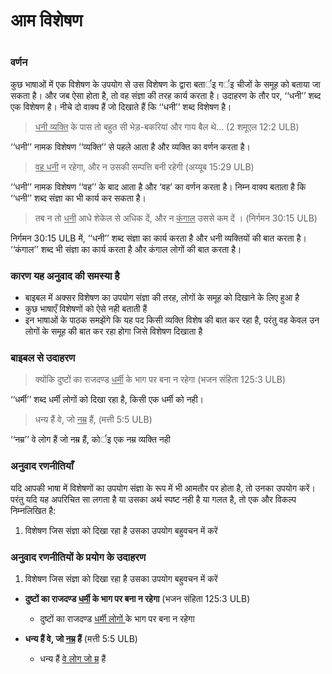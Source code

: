 # आम विशेषण

 #

### वर्णन

कुछ भाषाओं में एक विशेषण के उपयोग से उस विशेषण के द्वारा बतार्इ गर्इ चीजों के समूह को बताया जा सकता है। और जब ऐसा होता है, तो वह संज्ञा की तरह कार्य करता है। उदाहरण के तौर पर, ‘‘धनी’’ शब्द एक विशेषण है। नीचे दो वाक्य हैं जो दिखाते हैं कि ‘‘धनी’’ शब्द विशेषण है।

> <u>धनी व्यक्ति</u> के पास तो बहुत सी भेड़-बकरियां और गाय बैल थे... (2 शमूएल 12:2 ULB)

‘‘धनी’’ नामक विशेषण ‘‘व्यक्ति’’ से पहले आता है और व्यक्ति का वर्णन करता है।

> <u>वह धनी</u> न रहेगा, और न उसकी सम्पत्ति बनी रहेगी (अय्यूब 15:29 ULB)

‘‘धनी’’ नामक विशेषण ‘‘वह’’ के बाद आता है और ‘वह’ का वर्णन करता है। निम्न वाक्य बताता है कि ‘‘धनी’’ शब्द संज्ञा का भी कार्य कर सकता है।

> तब न तो <u>धनी</u> आधे शेकेल से अधिक दें, और न <u>कंगाल</u> उससे कम दें । (निर्गमन 30:15 ULB)

निर्गमन 30:15 ULB में, ‘‘धनी’’ शब्द संज्ञा का कार्य करता है और धनी व्यक्तियों की बात करता है। ‘‘कंगाल’’ शब्द भी संज्ञा का कार्य करता है और कंगाल लोगों की बात करता है।

### कारण यह अनुवाद की समस्या है

* बाइबल में अक्सर विशेषण का उपयोग संज्ञा की तरह, लोगों के समूह को दिखाने के लिए हुआ है
* कुछ भाषाएँ विशेषणों को ऐसे नही बताती हैं
* इन भाषाओं के पाठक समझेंगे कि यह पद किसी व्यक्ति विशेष की बात कर रहा है, परंतु वह केवल उन लोगों के समूह की बात कर रहा होगा जिसे विशेषण दिखाता है

### बाइबल से उदाहरण

> क्योंकि दुष्टों का राजदण्ड <u>धर्मी</u> के भाग पर बना न रहेगा (भजन संहिता 125:3 ULB)

‘‘धर्मी’’ शब्द धर्मी लोगों को दिखा रहा है, किसी एक धर्मी को नही।

>धन्य हैं वे, जो <u>नम्र</u> हैं, (मत्ती 5:5 ULB)

‘‘नम्र’’ वे लोग हैं जो नम्र हैं, कोर्इ एक नम्र व्यक्ति नही

### अनुवाद रणनीतियाँ

यदि आपकी भाषा में विशेषणों का उपयोग संज्ञा के रूप में भी आमतौर पर होता है, तो उनका उपयोग करें। परंतु यदि यह अपरिचित सा लगता है या उसका अर्थ स्पष्ट नही है या गलत है, तो एक और विकल्प निम्नलिखित है:

1. विशेषण जिस संज्ञा को दिखा रहा है उसका उपयोग बहुवचन में करें

### अनुवाद रणनीतियों के प्रयोग के उदाहरण

1. विशेषण जिस संज्ञा को दिखा रहा है उसका उपयोग बहुवचन में करें

* **दुष्टों का राजदण्ड <u>धर्मी</u> के भाग पर बना न रहेगा** (भजन संहिता 125:3 ULB)

	* दुष्टों का राजदण्ड <u>धर्मी लोगों </u> के भाग पर बना न रहेगा

* **धन्य हैं वे, जो <u>नम्र</u> हैं** (मत्ती 5:5 ULB)

	* धन्य हैं <u>वे लोग जो म्र</u> हैं
